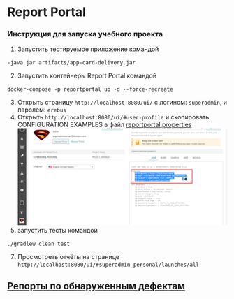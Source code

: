 # Report Portal
### Инструкция для запуска учебного проекта
1. Запустить тестируемое приложение командой
```
-java jar artifacts/app-card-delivery.jar
```
2. Запустить контейнеры Report Portal командой
```
docker-compose -p reportportal up -d --force-recreate
```
3. Открыть страницу `http://localhost:8080/ui/` с логином: `superadmin`, и паролем: `erebus`
4. Открыть `http://localhost:8080/ui/#user-profile` и скопировать CONFIGURATION EXAMPLES в файл [reportportal.properties](../.src/test/resources/reportportal.properties)
![](Screenshot1.png)
5. запустить тесты командой
```
./gradlew clean test
```
7. Просмотреть отчёты на странице `http://localhost:8080/ui/#superadmin_personal/launches/all`


## [Репорты по обнаруженным дефектам](https://github.com/mzrivan/Patterns-task1/issues)
